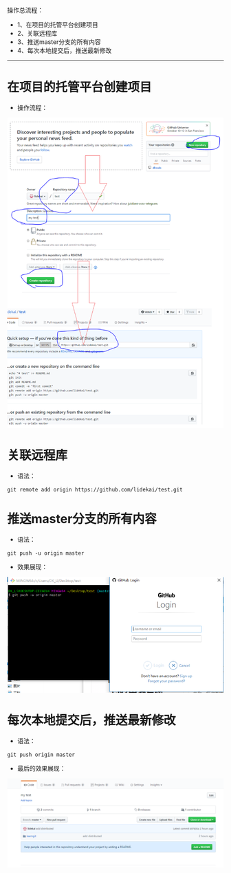 操作总流程：
- 1、在项目的托管平台创建项目
- 2、关联远程库
- 3、推送master分支的所有内容
- 4、每次本地提交后，推送最新修改

----------

# 在项目的托管平台创建项目
- 操作流程：

![](image/9-1.png)
# 关联远程库
- 语法：
```
git remote add origin https://github.com/lidekai/test.git
```
# 推送master分支的所有内容
- 语法：
```
git push -u origin master
```
- 效果展现：

![](image/9-2.png)

# 每次本地提交后，推送最新修改
- 语法：
```
git push origin master
```

- 最后的效果展现：

![](image/9-3.png)